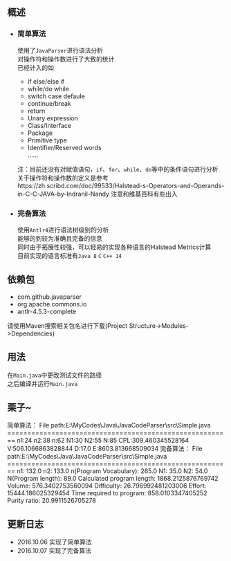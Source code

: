 概述
---
- ### 简单算法  
  使用了```JavaParser```进行语法分析  
  对操作符和操作数进行了大致的统计  
  已经计入的如
   - if else/else if
   - while/do while
   - switch case defaule  
   - continue/break
   - return
   - Unary expression
   - Class/Interface
   - Package
   - Primitive type
   - Identifier/Reserved words  
   ......

  注：目前还没有对赋值语句，```if```、```for```、```while```、```do```等中的条件语句进行分析  
  关于操作符和操作数的定义是参考https://zh.scribd.com/doc/99533/Halstead-s-Operators-and-Operands-in-C-C-JAVA-by-Indranil-Nandy 注意和维基百科有些出入

- ### 完备算法  
  使用```Antlr4```进行语法树级别的分析  
  能够的到较为准确且完备的信息  
  同时由于拓展性较强，可以轻易的实现各种语言的Halstead Metrics计算  
  目前实现的语言标准有```Java 8``` ```C``` ```C++ 14```


依赖包
----
 - com.github.javaparser
 - org.apache.commons.io
 - antlr-4.5.3-complete

请使用Maven搜索相关包名进行下载(Project Structure->Modules->Dependencies)  


用法
---
在```Main.java```中更改测试文件的路径  
之后编译并运行```Main.java```

栗子~
---
简单算法：
    File path:E:\MyCodes\Java\JavaCodeParser\src\Simple.java
    ========================================================
    n1:24
    n2:38
    n:62
    N1:30
    N2:55
    N:85
    CPL:309.460345528164
    V:506.1066863828844
    D:17.0
    E:8603.813668509034
完备算法：
    File path:E:\MyCodes\Java\JavaCodeParser\src\Simple.java
    ========================================================
    n1:								132.0
    n2:								133.0
    n(Program Vocabulary):			265.0
    N1:								35.0
    N2:								54.0
    N(Program length):				89.0
    Calculated program length:		1868.2125876769742
    Volume:							576.3402753560094
    Difficulty:						26.796992481203006
    Effort:							15444.186025329454
    Time required to program:		858.0103347405252
    Purity ratio:					20.9911526705278

更新日志
---
- 2016.10.06 实现了简单算法  
- 2016.10.07 实现了完备算法
